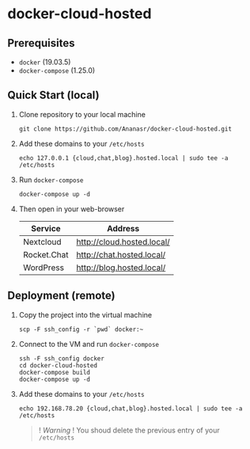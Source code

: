 # docker-cloud-hosted

## Prerequisites

- `docker` (19.03.5)
- `docker-compose` (1.25.0)

## Quick Start (local)

1. Clone repository to your local machine
   ```
   git clone https://github.com/Ananasr/docker-cloud-hosted.git
   ```

2. Add these domains to your `/etc/hosts`
   ```
   echo 127.0.0.1 {cloud,chat,blog}.hosted.local | sudo tee -a /etc/hosts
   ```

3. Run `docker-compose`
   ```
   docker-compose up -d
   ```

4. Then open in your web-browser

   | Service       | Address                              |
   | ------------- | ------------------------------------ |
   | Nextcloud     | http://cloud.hosted.local/           |
   | Rocket.Chat   | http://chat.hosted.local/            |
   | WordPress     | http://blog.hosted.local/            |

## Deployment (remote)

1. Copy the project into the virtual machine
   ```
   scp -F ssh_config -r `pwd` docker:~
   ```

2. Connect to the VM and run `docker-compose`
   ```
   ssh -F ssh_config docker
   cd docker-cloud-hosted
   docker-compose build
   docker-compose up -d
   ```
3. Add these domains to your `/etc/hosts`
   ```
   echo 192.168.78.20 {cloud,chat,blog}.hosted.local | sudo tee -a /etc/hosts
   ```
   > ! *Warning* ! You shoud delete the previous entry of your `/etc/hosts`
